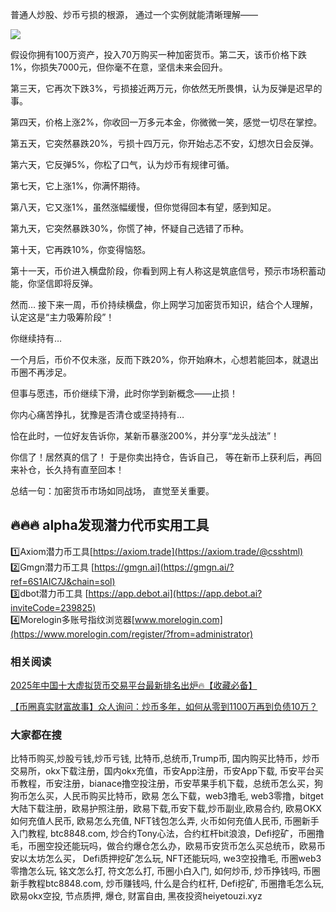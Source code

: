 普通人炒股、炒币亏损的根源， 通过一个实例就能清晰理解——

[![](https://307e939.webp.li/GooAOk7WIAAEcwq.jpeg)](https://btc8848.com/top-10-exchanges)

假设你拥有100万资产，投入70万购买一种加密货币。第二天，该币价格下跌1%，你损失7000元，但你毫不在意，坚信未来会回升。

第三天，它再次下跌3%，亏损接近两万元，你依然无所畏惧，认为反弹是迟早的事。

第四天，价格上涨2%，你收回一万多元本金，你微微一笑，感觉一切尽在掌控。

第五天，它突然暴跌20%，亏损十四万元，你开始忐忑不安，幻想次日会反弹。

第六天，它反弹5%，你松了口气，认为炒币有规律可循。

第七天，它上涨1%，你满怀期待。

第八天，它又涨1%，虽然涨幅缓慢，但你觉得回本有望，感到知足。

第九天，它突然暴跌30%，你慌了神，怀疑自己选错了币种。

第十天，它再跌10%，你变得恼怒。

第十一天，币价进入横盘阶段，你看到网上有人称这是筑底信号，预示市场积蓄动能，你坚信即将反弹。

然而…
接下来一周，币价持续横盘，你上网学习加密货币知识，结合个人理解，认定这是“主力吸筹阶段”！

你继续持有…

一个月后，币价不仅未涨，反而下跌20%，你开始麻木，心想若能回本，就退出币圈不再涉足。

但事与愿违，币价继续下滑，此时你学到新概念——止损！

你内心痛苦挣扎，犹豫是否清仓或坚持持有…

恰在此时，一位好友告诉你，某新币暴涨200%，并分享“龙头战法”！

你信了！居然真的信了！
于是你卖出持仓，告诉自己，
等在新币上获利后，再回来补仓，长久持有直至回本！

总结一句：加密货币市场如同战场， 直觉至关重要。

## 🔥🔥🔥 alpha发现潜力代币实用工具
1️⃣Axiom潜力币工具[https://axiom.trade](https://axiom.trade/@csshtml)  
2️⃣Gmgn潜力币工具 [https://gmgn.ai](https://gmgn.ai/?ref=6S1AIC7J&chain=sol)  
3️⃣dbot潜力币工具 [https://app.debot.ai](https://app.debot.ai?inviteCode=239825)  
4️⃣Morelogin多账号指纹浏览器[www.morelogin.com](https://www.morelogin.com/register/?from=administrator)  

### 相关阅读
[2025年中国十大虚拟货币交易平台最新排名出炉🔥【收藏必备】](https://btc8848.com/top-10-exchanges/)

[【币圈真实财富故事】众人询问：炒币多年，如何从零到1100万再到负债10万？](https://heiyetouzi.xyz/biquanstory001/)

### 大家都在搜
比特币购买,炒股亏钱,炒币亏钱, 比特币,总统币,Trump币, 国内购买比特币，炒币交易所，okx下载注册，国内okx充值，币安App注册，币安App下载, 币安平台买币教程，币安注册，bianace撸空投注册，币安苹果手机下载，总统币怎么买，狗狗币怎么买，人民币购买比特币，欧易 怎么下载，web3撸毛, web3零撸，bitget大陆下载注册，欧易护照注册，欧易下载,币安下载,炒币副业,欧易合约, 欧易OKX如何充值人民币, 欧易怎么充值, NFT钱包怎么弄, 火币如何充值人民币, 币圈新手入门教程, btc8848.com, 炒合约Tony心法，合约杠杆bit浪浪，Defi挖矿，币圈撸毛，币圈空投还能玩吗，做合约爆仓怎么办，欧易币安货币怎么买总统币，欧易币安以太坊怎么买， Defi质押挖矿怎么玩, NFT还能玩吗, we3空投撸毛, 币圈web3零撸怎么玩, 铭文怎么打, 符文怎么打, 币圈小白入门, 如何炒币, 炒币挣钱吗, 币圈新手教程btc8848.com, 炒币赚钱吗, 什么是合约杠杆, Defi挖矿, 币圈撸毛怎么玩, 欧易okx空投, 节点质押, 爆仓, 财富自由, 黑夜投资heiyetouzi.xyz